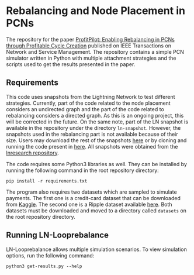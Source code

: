 # Rebalancing and Node Placement in PCNs

The repository for the paper [ProfitPilot: Enabling Rebalancing in PCNs through Profitable Cycle Creation](https://ieeexplore.ieee.org/document/10418531) published on IEEE Transactions on Network and Service Management. The repository contains a simple PCN simulator written in Python with multiple attachment strategies and the scripts used to get the results presented in the paper.

## Requirements

This code uses snapshots from the Lightning Network to test different strategies. Currently, part of the code related to the node placement considers an undirected graph and the part of the code related to rebalancing considers a directed graph. As this is an ongoing project, this will be corrected in the future. On the same note, part of the LN snapshot is available in the repository under the directory `ln-snapshot`. However, the snapshots used in the rebalancing part is not available because of their size. Users may download the rest of the snapshots [here](https://gta.ufrj.br/~gabriel/files/ln-graphs.tar.gz) or by cloning and running the code present in [here](https://github.com/gfrebello/topology). All snapshots were obtained from the [lnresearch repository](https://github.com/lnresearch/topology).

The code requires some Python3 libraries as well. They can be installed by running the following command in the root repository directory:

    pip install -r requirements.txt

The program also requires two datasets which are sampled to simulate payments. The first one is a credit-card dataset that can be downloaded from [Kaggle](https://www.kaggle.com/datasets/mlg-ulb/creditcardfraud). The second one is a Ripple dataset available [here](https://crysp.uwaterloo.ca/software/speedymurmurs/download.php). Both datasets must be downloaded and moved to a directory called `datasets` on the root repository directory.

## Running LN-Looprebalance

LN-Looprebalance allows multiple simulation scenarios. To view simulation options, run the following command:

    python3 get-results.py --help

